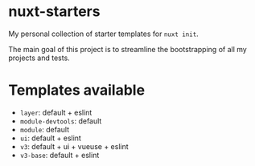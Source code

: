 # nuxt-starters
My personal collection of starter templates for `nuxt init`.

The main goal of this project is to streamline the bootstrapping of all my projects and tests.

# Templates available

- `layer`: default + eslint
- `module-devtools`: default
- `module`: default
- `ui`: default + eslint
- `v3`: default + ui + vueuse + eslint
- `v3-base`: default + eslint

